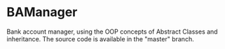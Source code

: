 # BAManager
 Bank account manager, using the OOP concepts of Abstract Classes and inheritance.
 The source code is available in the "master" branch.
